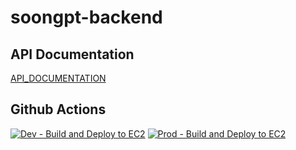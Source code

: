# soongpt-backend

## API Documentation
[API_DOCUMENTATION](./src/main/resources/api/API_DOCUMENTATION.md)


## Github Actions
[![Dev - Build and Deploy to EC2](https://github.com/yourssu/soongpt-backend/actions/workflows/dev.yml/badge.svg)](https://github.com/yourssu/soongpt-backend/actions/workflows/dev.yml)
[![Prod - Build and Deploy to EC2](https://github.com/yourssu/soongpt-backend/actions/workflows/prod.yml/badge.svg)](https://github.com/yourssu/soongpt-backend/actions/workflows/prod.yml)    
